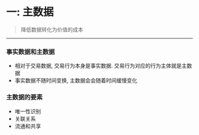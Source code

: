 # 一: 主数据
> 降低数据转化为价值的成本
********

### 事实数据和主数据
- 相对于交易数据, 交易行为本身是事实数据. 交易行为对应的行为主体就是主数据
- 事实数据不随时间变换, 主数据会会随着时间缓慢变化

### 主数据的要素
- 唯一性识别
- 关联关系
- 流通和共享